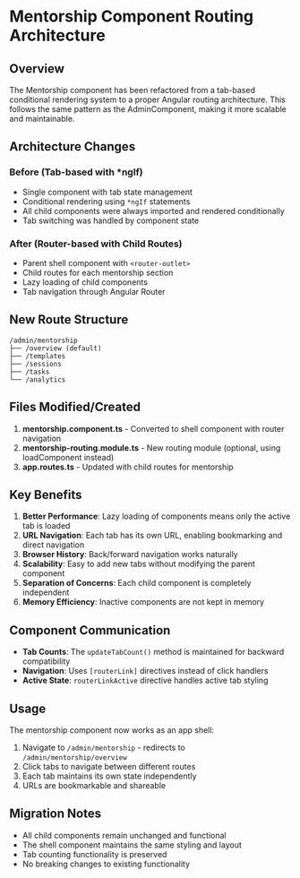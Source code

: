 # Mentorship Component Routing Architecture

## Overview

The Mentorship component has been refactored from a tab-based conditional rendering system to a proper Angular routing architecture. This follows the same pattern as the AdminComponent, making it more scalable and maintainable.

## Architecture Changes

### Before (Tab-based with *ngIf)
- Single component with tab state management
- Conditional rendering using `*ngIf` statements
- All child components were always imported and rendered conditionally
- Tab switching was handled by component state

### After (Router-based with Child Routes)
- Parent shell component with `<router-outlet>`
- Child routes for each mentorship section
- Lazy loading of child components
- Tab navigation through Angular Router

## New Route Structure

```
/admin/mentorship
├── /overview (default)
├── /templates
├── /sessions
├── /tasks
└── /analytics
```

## Files Modified/Created

1. **mentorship.component.ts** - Converted to shell component with router navigation
2. **mentorship-routing.module.ts** - New routing module (optional, using loadComponent instead)
3. **app.routes.ts** - Updated with child routes for mentorship

## Key Benefits

1. **Better Performance**: Lazy loading of components means only the active tab is loaded
2. **URL Navigation**: Each tab has its own URL, enabling bookmarking and direct navigation
3. **Browser History**: Back/forward navigation works naturally
4. **Scalability**: Easy to add new tabs without modifying the parent component
5. **Separation of Concerns**: Each child component is completely independent
6. **Memory Efficiency**: Inactive components are not kept in memory

## Component Communication

- **Tab Counts**: The `updateTabCount()` method is maintained for backward compatibility
- **Navigation**: Uses `[routerLink]` directives instead of click handlers
- **Active State**: `routerLinkActive` directive handles active tab styling

## Usage

The mentorship component now works as an app shell:

1. Navigate to `/admin/mentorship` - redirects to `/admin/mentorship/overview`
2. Click tabs to navigate between different routes
3. Each tab maintains its own state independently
4. URLs are bookmarkable and shareable

## Migration Notes

- All child components remain unchanged and functional
- The shell component maintains the same styling and layout
- Tab counting functionality is preserved
- No breaking changes to existing functionality
